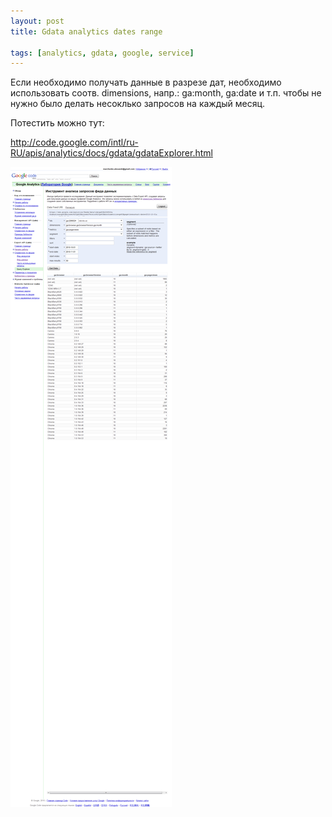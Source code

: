 ```yaml
---
layout: post
title: Gdata analytics dates range

tags: [analytics, gdata, google, service]
---
```


Если необходимо получать данные в разрезе дат, необходимо использовать соотв.  dimensions, напр.: ga:month, ga:date и т.п. чтобы не нужно было делать несоклько запросов на каждый месяц.

Потестить можно тут:

http://code.google.com/intl/ru-RU/apis/analytics/docs/gdata/gdataExplorer.html

![screenshot](/images/wp/11.png)
